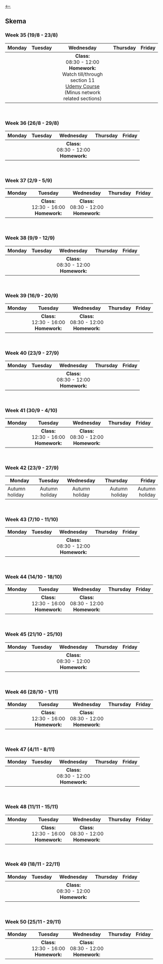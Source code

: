 [<--](../index.md)

## Skema

### Week 35 (19/8 - 23/8)

| Monday        | Tuesday       | Wednesday | Thursday | Friday |
| ------------- |:-------------:|:---------:| --------:|-------:|
|               |               | <strong>Class:</strong> <br> 08:30 - 12:00 <br> <strong>Homework:</strong> <br> Watch till/through section 11 <br> [Udemy Course](https://www.udemy.com/course/ethical-hacking-course-protect-yourself-prevent-hacks/) <br> (Minus network related sections) |    |        |

<br>

### Week 36 (26/8 - 29/8)

| Monday        | Tuesday       | Wednesday | Thursday | Friday |
| ------------- |:-------------:|:---------:| --------:|-------:|
|               |               | <strong>Class:</strong> <br> 08:30 - 12:00 <br> <strong>Homework:</strong> <br> |    |    |

<br>

### Week 37 (2/9 - 5/9)

| Monday        | Tuesday       | Wednesday | Thursday | Friday |
| ------------- |:-------------:|:---------:| --------:|-------:|
|               | <strong>Class:</strong> <br> 12:30 - 16:00 <br> <strong>Homework:</strong> <br> | <strong>Class:</strong> <br> 08:30 - 12:00 <br> <strong>Homework:</strong> <br> |    |    |

<br>

### Week 38 (9/9 - 12/9)

| Monday        | Tuesday       | Wednesday | Thursday | Friday |
| ------------- |:-------------:|:---------:| --------:|-------:|
|               |               | <strong>Class:</strong> <br> 08:30 - 12:00 <br> <strong>Homework:</strong> <br> |    |    |

<br>

### Week 39 (16/9 - 20/9)

| Monday        | Tuesday       | Wednesday | Thursday | Friday |
| ------------- |:-------------:|:---------:| --------:|-------:|
|               | <strong>Class:</strong> <br> 12:30 - 16:00 <br> <strong>Homework:</strong> <br> | <strong>Class:</strong> <br> 08:30 - 12:00 <br> <strong>Homework:</strong> <br> |    |    |

<br>

### Week 40 (23/9 - 27/9)

| Monday        | Tuesday       | Wednesday | Thursday | Friday |
| ------------- |:-------------:|:---------:| --------:|-------:|
|               |               | <strong>Class:</strong> <br> 08:30 - 12:00 <br> <strong>Homework:</strong> <br> |    |    |

<br>

### Week 41 (30/9 - 4/10)

| Monday        | Tuesday       | Wednesday | Thursday | Friday |
| ------------- |:-------------:|:---------:| --------:|-------:|
|               | <strong>Class:</strong> <br> 12:30 - 16:00 <br> <strong>Homework:</strong> <br> | <strong>Class:</strong> <br> 08:30 - 12:00 <br> <strong>Homework:</strong> <br> |    |    |

<br>

### Week 42 (23/9 - 27/9)

| Monday        | Tuesday       | Wednesday | Thursday | Friday |
| ------------- |:-------------:|:---------:| --------:|-------:|
| Autumn holiday | Autumn holiday | Autumn holiday | Autumn holiday | Autumn holiday |

<br>

### Week 43 (7/10 - 11/10)

| Monday        | Tuesday       | Wednesday | Thursday | Friday |
| ------------- |:-------------:|:---------:| --------:|-------:|
|               |               | <strong>Class:</strong> <br> 08:30 - 12:00 <br> <strong>Homework:</strong> <br> |    |    |

<br>

### Week 44 (14/10 - 18/10)

| Monday        | Tuesday       | Wednesday | Thursday | Friday |
| ------------- |:-------------:|:---------:| --------:|-------:|
|               | <strong>Class:</strong> <br> 12:30 - 16:00 <br> <strong>Homework:</strong> <br> | <strong>Class:</strong> <br> 08:30 - 12:00 <br> <strong>Homework:</strong> <br> |    |    |

<br>


### Week 45 (21/10 - 25/10)

| Monday        | Tuesday       | Wednesday | Thursday | Friday |
| ------------- |:-------------:|:---------:| --------:|-------:|
|               |               | <strong>Class:</strong> <br> 08:30 - 12:00 <br> <strong>Homework:</strong> <br> |    |    |

<br>

### Week 46 (28/10 - 1/11)

| Monday        | Tuesday       | Wednesday | Thursday | Friday |
| ------------- |:-------------:|:---------:| --------:|-------:|
|               | <strong>Class:</strong> <br> 12:30 - 16:00 <br> <strong>Homework:</strong> <br> | <strong>Class:</strong> <br> 08:30 - 12:00 <br> <strong>Homework:</strong> <br> |  |  |

<br>

### Week 47 (4/11 - 8/11)

| Monday        | Tuesday       | Wednesday | Thursday | Friday |
| ------------- |:-------------:|:---------:| --------:|-------:|
|               |               | <strong>Class:</strong> <br> 08:30 - 12:00 <br> <strong>Homework:</strong> <br> |  |  |

<br>

### Week 48 (11/11 - 15/11)

| Monday        | Tuesday       | Wednesday | Thursday | Friday |
| ------------- |:-------------:|:---------:| --------:|-------:|
|               | <strong>Class:</strong> <br> 12:30 - 16:00 <br> <strong>Homework:</strong> <br> | <strong>Class:</strong> <br> 08:30 - 12:00 <br> <strong>Homework:</strong> <br> |    |    |

<br>

### Week 49 (18/11 - 22/11)

| Monday        | Tuesday       | Wednesday | Thursday | Friday |
| ------------- |:-------------:|:---------:| --------:|-------:|
|               |               | <strong>Class:</strong> <br> 08:30 - 12:00 <br> <strong>Homework:</strong> <br> |    |    |

<br>


### Week 50 (25/11 - 29/11)

| Monday        | Tuesday       | Wednesday | Thursday | Friday |
| ------------- |:-------------:|:---------:| --------:|-------:|
|               | <strong>Class:</strong> <br> 12:30 - 16:00 <br> <strong>Homework:</strong> <br> | <strong>Class:</strong> <br> 08:30 - 12:00 <br> <strong>Homework:</strong> <br> |    |    |
